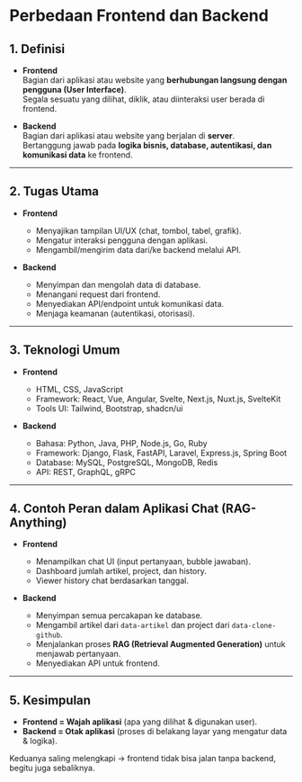 # Perbedaan Frontend dan Backend

## 1. Definisi
- **Frontend**  
  Bagian dari aplikasi atau website yang **berhubungan langsung dengan pengguna (User Interface)**.  
  Segala sesuatu yang dilihat, diklik, atau diinteraksi user berada di frontend.  

- **Backend**  
  Bagian dari aplikasi atau website yang berjalan di **server**.  
  Bertanggung jawab pada **logika bisnis, database, autentikasi, dan komunikasi data** ke frontend.  

---

## 2. Tugas Utama
- **Frontend**
  - Menyajikan tampilan UI/UX (chat, tombol, tabel, grafik).
  - Mengatur interaksi pengguna dengan aplikasi.
  - Mengambil/mengirim data dari/ke backend melalui API.

- **Backend**
  - Menyimpan dan mengolah data di database.
  - Menangani request dari frontend.
  - Menyediakan API/endpoint untuk komunikasi data.
  - Menjaga keamanan (autentikasi, otorisasi).

---

## 3. Teknologi Umum
- **Frontend**
  - HTML, CSS, JavaScript
  - Framework: React, Vue, Angular, Svelte, Next.js, Nuxt.js, SvelteKit
  - Tools UI: Tailwind, Bootstrap, shadcn/ui

- **Backend**
  - Bahasa: Python, Java, PHP, Node.js, Go, Ruby
  - Framework: Django, Flask, FastAPI, Laravel, Express.js, Spring Boot
  - Database: MySQL, PostgreSQL, MongoDB, Redis
  - API: REST, GraphQL, gRPC

---

## 4. Contoh Peran dalam Aplikasi Chat (RAG-Anything)
- **Frontend**
  - Menampilkan chat UI (input pertanyaan, bubble jawaban).
  - Dashboard jumlah artikel, project, dan history.
  - Viewer history chat berdasarkan tanggal.

- **Backend**
  - Menyimpan semua percakapan ke database.
  - Mengambil artikel dari `data-artikel` dan project dari `data-clone-github`.
  - Menjalankan proses **RAG (Retrieval Augmented Generation)** untuk menjawab pertanyaan.
  - Menyediakan API untuk frontend.

---

## 5. Kesimpulan
- **Frontend = Wajah aplikasi** (apa yang dilihat & digunakan user).  
- **Backend = Otak aplikasi** (proses di belakang layar yang mengatur data & logika).  

Keduanya saling melengkapi → frontend tidak bisa jalan tanpa backend, begitu juga sebaliknya.
